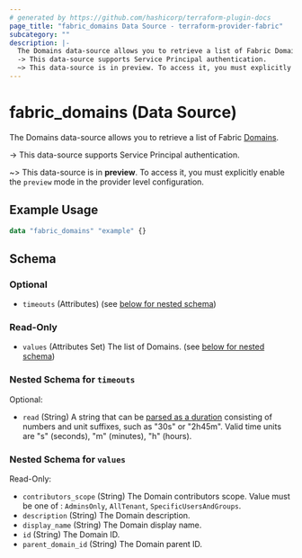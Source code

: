```yaml
---
# generated by https://github.com/hashicorp/terraform-plugin-docs
page_title: "fabric_domains Data Source - terraform-provider-fabric"
subcategory: ""
description: |-
  The Domains data-source allows you to retrieve a list of Fabric Domains https://learn.microsoft.com/fabric/governance/domains.
  -> This data-source supports Service Principal authentication.
  ~> This data-source is in preview. To access it, you must explicitly enable the preview mode in the provider level configuration.
---
```


# fabric_domains (Data Source)

The Domains data-source allows you to retrieve a list of Fabric [Domains](https://learn.microsoft.com/fabric/governance/domains).

-> This data-source supports Service Principal authentication.

~> This data-source is in **preview**. To access it, you must explicitly enable the `preview` mode in the provider level configuration.

## Example Usage

```terraform
data "fabric_domains" "example" {}
```

<!-- schema generated by tfplugindocs -->
## Schema

### Optional

- `timeouts` (Attributes) (see [below for nested schema](#nestedatt--timeouts))

### Read-Only

- `values` (Attributes Set) The list of Domains. (see [below for nested schema](#nestedatt--values))

<a id="nestedatt--timeouts"></a>

### Nested Schema for `timeouts`

Optional:

- `read` (String) A string that can be [parsed as a duration](https://pkg.go.dev/time#ParseDuration) consisting of numbers and unit suffixes, such as "30s" or "2h45m". Valid time units are "s" (seconds), "m" (minutes), "h" (hours).

<a id="nestedatt--values"></a>

### Nested Schema for `values`

Read-Only:

- `contributors_scope` (String) The Domain contributors scope. Value must be one of : `AdminsOnly`, `AllTenant`, `SpecificUsersAndGroups`.
- `description` (String) The Domain description.
- `display_name` (String) The Domain display name.
- `id` (String) The Domain ID.
- `parent_domain_id` (String) The Domain parent ID.
